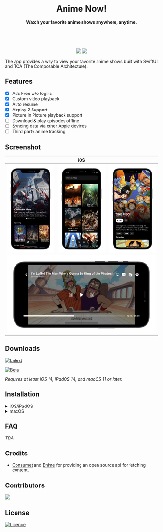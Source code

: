 <div align="center">
    <br>
<!--    <a href="">-->
<!--        <img src="Stuff/AppIcon-readme.png" width="200" height="200">-->
<!--    </a>-->
    <h1>Anime Now!</h1>
    <p>
        <b>Watch your favorite anime shows anywhere, anytime.</b>
    </p>
    <br>
    <br>
    <br>
</div>


<p align="center">
    <img src="https://img.shields.io/github/downloads/errorerrorerror/anime-now/total?color=green&style=for-the-badge"/>
    <img src="https://img.shields.io/badge/platforms-iOS%2C%20iPadOS%2C%20macOS-green?style=for-the-badge"/>
</p>

The app provides a way to view your favorite anime shows built with SwiftUI and TCA (The Composable Architecture).

## Features

- [x] Ads Free w/o logins
- [x] Custom video playback
- [x] Auto resume
- [x] Airplay 2 Support
- [x] Picture in Picture playback support
- [ ] Download & play episodes offline
- [ ] Syncing data via other Apple devices
- [ ] Third party anime tracking

## Screenshot

<table>
  <thead>
    <tr>
      <th colspan="5">iOS</th>
    </tr>
  </thead>
  <tbody>
    <tr>
        <td>
            <img src="./Misc/Media/iphone_home_screenshot.png"/>
        </td>
        <td>
            <img src="./Misc/Media/iphone_search_screenshot.png"/>
        </td>
        <td>
            <img src="./Misc/Media/iphone_anime_details_screenshot.png"/>
        </td>
    </tr>
    <tr>
        <td colspan="3">
            <img src="./Misc/Media/iphone_videoplayer_screenshot.png"/>
        </td>
    </tr>
  </tbody>
</table>

<!-- TODO: add iPadOS and macOS screenshots -->

<!-- <table>
  <thead>
    <tr>
      <th colspan="5">iPadOS</th>
    </tr>
  </thead>
  <tbody>
    <tr>
        <td>
            <img src="./Misc/Media/iphone_home_screenshot.png"/>
        </td>
        <td>
            <img src="./Misc/Media/iphone_search_screenshot.png"/>
        </td>
        <td>
            <img src="./Misc/Media/iphone_anime_details_screenshot.png"/>
        </td>
    </tr>
    <tr>
        <td colspan="3">
            <img src="./Misc/Media/iphone_videoplayer_screenshot.png"/>
        </td>
    </tr>
  </tbody>
</table> -->

## Downloads 

[![Latest](https://img.shields.io/github/v/release/errorerrorerror/anime-now?label=Latest&style=for-the-badge)](https://github.com/ErrorErrorError/anime-now/releases/latest)

[![Beta](https://img.shields.io/github/v/release/errorerrorerror/anime-now?include_prereleases&label=Beta&style=for-the-badge)](https://github.com/ErrorErrorError/anime-now/releases)

*Requires at least iOS 14, iPadOS 14, and macOS 11 or later.*

## Installation

<!-- TODO: Fix once there is a release, to only download the specific version -->

<details>
<summary>iOS/iPadOS</summary>

_If you're not jailbroken, then you require a sideloader application in order to install this app. If you're jailbroken, all you need is an IPA and you're good to install._

1. [Download the ipa file.](https://github.com/errorerrorerror/anime-now/releases/latest/)
2. Use any sideloader app like [AltStore](https://altstore.io/) or similar to install the ipa.
3. After installing the app, then you are free to watch your favorite anime shows :)

</details>

<details>

<summary>macOS</summary>

1. [Download the app file.](https://github.com/errorerrorerror/anime-now/releases/latest/)
2. Save it in your ```Applications``` folder and make sure that you allow the app to run. If you are having issues with this, make sure you go to ```System Preferences -> Security & Privacy -> General``` and make sure ```Anime Now!``` is allowed to run.
3. Once that is done, then you are free to watch your favorite anime shows :)

</details>

## FAQ

_TBA_

## Credits

- [Consumet](https://github.com/consumet/api.consumet.org) and [Enime](https://github.com/Enime-Project/api.enime.moe) for providing an open source api for fetching content.

## Contributors

[![](https://contrib.rocks/image?repo=errorerrorerror/anime-now)](https://github.com/errorerrorerror/anime-now/graphs/contributors)

## License

[![Licence](https://img.shields.io/github/license/Ileriayo/markdown-badges?style=for-the-badge)](./LICENSE)
